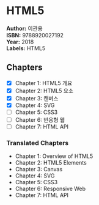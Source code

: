 # HTML5

**Author:** 이관용 <br/>
**ISBN:** 9788920027192 <br/>
**Year:** 2018 <br/>
**Labels:** HTML5

## Chapters
- [x] Chapter 1: HTML5 개요
- [x] Chapter 2: HTML5 요소
- [x] Chapter 3: 캔버스
- [x] Chapter 4: SVG
- [ ] Chapter 5: CSS3
- [ ] Chapter 6: 반응형 웹
- [ ] Chapter 7: HTML API

### Translated Chapters
- Chapter 1: Overview of HTML5
- Chapter 2: HTML5 Elements
- Chapter 3: Canvas
- Chapter 4: SVG
- Chapter 5: CSS3
- Chapter 6: Responsive Web
- Chapter 7: HTML API
